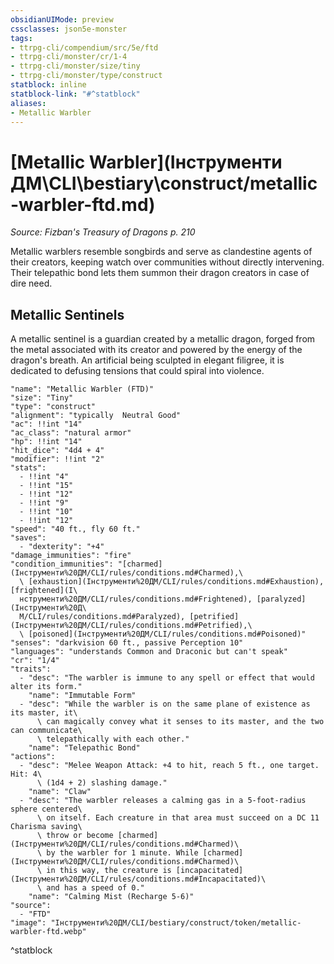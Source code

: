 ```yaml
---
obsidianUIMode: preview
cssclasses: json5e-monster
tags:
- ttrpg-cli/compendium/src/5e/ftd
- ttrpg-cli/monster/cr/1-4
- ttrpg-cli/monster/size/tiny
- ttrpg-cli/monster/type/construct
statblock: inline
statblock-link: "#^statblock"
aliases:
- Metallic Warbler
---
```

# [Metallic Warbler](Інструменти ДМ\CLI\bestiary\construct/metallic-warbler-ftd.md)
*Source: Fizban's Treasury of Dragons p. 210*  

Metallic warblers resemble songbirds and serve as clandestine agents of their creators, keeping watch over communities without directly intervening. Their telepathic bond lets them summon their dragon creators in case of dire need.

## Metallic Sentinels

A metallic sentinel is a guardian created by a metallic dragon, forged from the metal associated with its creator and powered by the energy of the dragon's breath. An artificial being sculpted in elegant filigree, it is dedicated to defusing tensions that could spiral into violence.

```statblock
"name": "Metallic Warbler (FTD)"
"size": "Tiny"
"type": "construct"
"alignment": "typically  Neutral Good"
"ac": !!int "14"
"ac_class": "natural armor"
"hp": !!int "14"
"hit_dice": "4d4 + 4"
"modifier": !!int "2"
"stats":
  - !!int "4"
  - !!int "15"
  - !!int "12"
  - !!int "9"
  - !!int "10"
  - !!int "12"
"speed": "40 ft., fly 60 ft."
"saves":
  - "dexterity": "+4"
"damage_immunities": "fire"
"condition_immunities": "[charmed](Інструменти%20ДМ/CLI/rules/conditions.md#Charmed),\
  \ [exhaustion](Інструменти%20ДМ/CLI/rules/conditions.md#Exhaustion), [frightened](І\
  нструменти%20ДМ/CLI/rules/conditions.md#Frightened), [paralyzed](Інструменти%20Д\
  М/CLI/rules/conditions.md#Paralyzed), [petrified](Інструменти%20ДМ/CLI/rules/conditions.md#Petrified),\
  \ [poisoned](Інструменти%20ДМ/CLI/rules/conditions.md#Poisoned)"
"senses": "darkvision 60 ft., passive Perception 10"
"languages": "understands Common and Draconic but can't speak"
"cr": "1/4"
"traits":
  - "desc": "The warbler is immune to any spell or effect that would alter its form."
    "name": "Immutable Form"
  - "desc": "While the warbler is on the same plane of existence as its master, it\
      \ can magically convey what it senses to its master, and the two can communicate\
      \ telepathically with each other."
    "name": "Telepathic Bond"
"actions":
  - "desc": "Melee Weapon Attack: +4 to hit, reach 5 ft., one target. Hit: 4\
      \ (1d4 + 2) slashing damage."
    "name": "Claw"
  - "desc": "The warbler releases a calming gas in a 5-foot-radius sphere centered\
      \ on itself. Each creature in that area must succeed on a DC 11 Charisma saving\
      \ throw or become [charmed](Інструменти%20ДМ/CLI/rules/conditions.md#Charmed)\
      \ by the warbler for 1 minute. While [charmed](Інструменти%20ДМ/CLI/rules/conditions.md#Charmed)\
      \ in this way, the creature is [incapacitated](Інструменти%20ДМ/CLI/rules/conditions.md#Incapacitated)\
      \ and has a speed of 0."
    "name": "Calming Mist (Recharge 5-6)"
"source":
  - "FTD"
"image": "Інструменти%20ДМ/CLI/bestiary/construct/token/metallic-warbler-ftd.webp"
```
^statblock